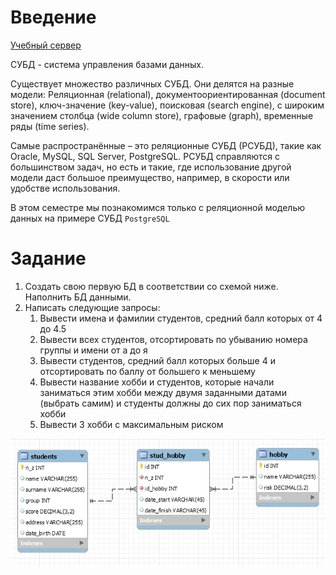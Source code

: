 # Введение

[Учебный сервер](https://pgdb.uni-dubna.ru/)

СУБД - система управления базами данных.

Существует множество различных СУБД. Они делятся на разные модели:
Реляционная (relational), документоориентированная (document store), ключ-значение (key-value), поисковая (search engine), с широким значением столбца (wide column store), графовые (graph), временные ряды (time series).

Самые распространённые – это реляционные СУБД (РСУБД), такие как Oracle, MySQL, SQL Server, PostgreSQL.
РСУБД справляются с большинством задач, но есть и такие, где использование другой модели даст большое преимущество, например, в скорости или удобстве использования.

В этом семестре мы познакомимся только с реляционной моделью данных на примере СУБД `PostgreSQL`

# Задание 

1. Создать свою первую БД в соответствии со схемой ниже. Наполнить БД данными.
2. Написать следующие запросы:
    1. Вывести имена и фамилии студентов, средний балл которых от 4 до 4.5
    2. Вывести всех студентов, отсортировать по убыванию номера группы и имени от а до я
    3. Вывести студентов, средний балл которых больше 4 и отсортировать по баллу от большего к меньшему
    4. Вывести название хобби и студентов, которые начали заниматься этим хобби между двумя заданными датами (выбрать самим) и студенты должны до сих пор заниматься хобби
    5. Вывести 3 хобби с максимальным риском
    
![img](./students_hobby.png)
